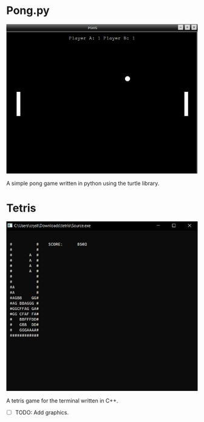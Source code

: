 # Pong.py 

![pong](assets/pong.png)

A simple pong game written in python using the turtle library. 

# Tetris

![tetris](assets/tetris.png)

A tetris game for the terminal written in C++.

- [ ] TODO: Add graphics. 
